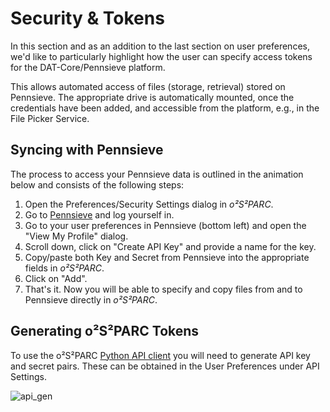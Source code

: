 # Security & Tokens

In this section and as an addition to the last section on user preferences, we'd like to particularly highlight how the user can specify access tokens for the DAT-Core/Pennsieve platform.

This allows automated access of files (storage, retrieval) stored on Pennsieve. The appropriate drive is automatically mounted, once the credentials have been added, and accessible from the platform, e.g., in the File Picker Service.

## Syncing with Pennsieve

The process to access your Pennsieve data is outlined in the animation below and consists of the following steps:

1. Open the Preferences/Security Settings dialog in *o²S²PARC*.
2. Go to [Pennsieve](https://app.pennsieve.io) and log yourself in.
3. Go to your user preferences in Pennsieve (bottom left) and open the "View My Profile" dialog.
4. Scroll down, click on "Create API Key" and provide a name for the key.
5. Copy/paste both Key and Secret from Pennsieve into the appropriate fields in *o²S²PARC*.
6. Click on "Add".
7. That's it. Now you will be able to specify and copy files from and to Pennsieve directly in *o²S²PARC*.

## Generating o²S²PARC Tokens
To use the o²S²PARC [Python API client](https://itisfoundation.github.io/osparc-simcore-python-client/#/) you will need to generate API key and secret pairs. These can be obtained in the User Preferences under API Settings.

![api_gen](https://user-images.githubusercontent.com/28002886/137338840-52cf393d-819c-4f4d-9b1d-c6e333e12502.gif ':size=600')